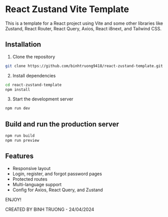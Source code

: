 # React Zustand Vite Template

This is a template for a React project using Vite and some other libraries like Zustand, React Router, React Query, Axios, React i8next, and Tailwind CSS.

## Installation

1. Clone the repository

```bash
git clone https://github.com/binhtruong9418/react-zustand-template.git
```

2. Install dependencies

```bash
cd react-zustand-template
npm install
```

3. Start the development server

```bash
npm run dev
```

## Build and run the production server

```bash
npm run build
npm run preview
```

## Features

- Responsive layout
- Login, register, and forgot password pages
- Protected routes
- Multi-language support
- Config for Axios, React Query, and Zustand


ENJOY!

CREATED BY BINH TRUONG - 24/04/2024


